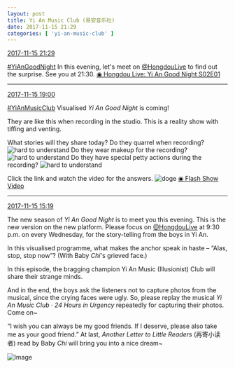 ```yaml
---
layout: post
title: Yi An Music Club (易安音乐社)
date: 2017-11-15 21:29
categories: [ 'yi-an-music-club' ]
---
```


<div class="weibo-info">
  <a href="https://weibo.com/6094546964/Fvf4TFv6Z">2017-11-15 21:29</a>
</div>

[#YiAnGoodNight](https://weibo.com/p/10080892b104a59bff303ca883e7931b5b916e/super_index) In this evening, let's meet on [@HongdouLive](http://weibo.com/u/5990184179) to find out the surprise. See you at 21:30. [◉ Hongdou Live: Yi An Good Night S02E01](http://www.hongdoufm.com/room/1067146996474707979)

<!-- more -->

---

<div class="weibo-info">
  <a href="https://weibo.com/6094546964/Fve62xSGp">2017-11-15 19:00</a>
</div>

[#YiAnMusicClub](https://weibo.com/p/100808beae2e3e05b17b64f63ebedca39f19b2/super_index) Visualised *Yi An Good Night* is coming!

They are like this when recording in the studio. This is a reality show with tiffing and venting.

What stories will they share today? Do they quarrel when recording? ![hard to understand](https://img.t.sinajs.cn/t4/appstyle/expression/ext/normal/3c/moren_feijie_org.png) Do they wear makeup for the recording? ![hard to understand](https://img.t.sinajs.cn/t4/appstyle/expression/ext/normal/3c/moren_feijie_org.png) Do they have special petty actions during the recording? ![hard to understand](https://img.t.sinajs.cn/t4/appstyle/expression/ext/normal/3c/moren_feijie_org.png)

Click the link and watch the video for the answers. ![doge](https://img.t.sinajs.cn/t4/appstyle/expression/ext/normal/b6/doge_org.gif) [◉ Flash Show Video](https://www.miaopai.com/show/5OjgJmTVT46-gseClgY~4LAb6QlrB6M53JyvaA__.htm)

---

<div class="weibo-info">
  <a href="https://weibo.com/6094546964/FvcEwkPeq">2017-11-15 15:19</a>
</div>

The new season of *Yi An Good Night* is to meet you this evening. This is the new version on the new platform. Please focus on [@HongdouLive](http://weibo.com/u/5990184179) at 9:30 p.m. on every Wednesday, for the story-telling from the boys in Yi An.

In this visualised programme, what makes the anchor speak in haste – “Alas, stop, stop now”? (With Baby *Chi*'s grieved face.)

In this episode, the bragging champion Yi An Music (Illusionist) Club will share their strange minds.

And in the end, the boys ask the listeners not to capture photos from the musical, since the crying faces were ugly. So, please replay the musical *Yi An Music Club · 24 Hours in Urgency* repeatedly for capturing their photos. Come on~

“I wish you can always be my good friends. If I deserve, please also take me as your good friend.” At last, *Another Letter to Little Readers* (再寄小读者) read by Baby *Chi* will bring you into a nice dream~

![Image](https://wx1.sinaimg.cn/mw690/006Es64Agy1flisnkoy9yj30ku0bstbj.jpg)
